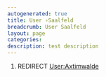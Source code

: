```yaml
---
autogenerated: true
title: User ›Saalfeld
breadcrumb: User Saalfeld
layout: page
categories: 
description: test description
---
```


1.  REDIRECT [User:Axtimwalde](User_Axtimwalde )
